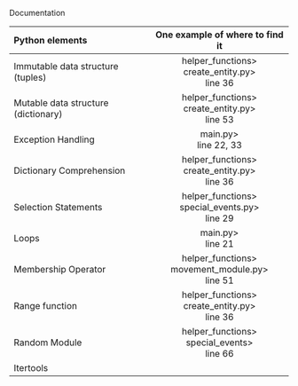 Documentation

| Python elements                     |             One example of where to find it              |
|:------------------------------------|:--------------------------------------------------------:|
| Immutable data structure (tuples)   |  helper_functions><br/> create_entity.py> <br/> line 36  | 
| Mutable data structure (dictionary) |  helper_functions><br/> create_entity.py> <br/> line 53  |
| Exception Handling                  |                main.py> <br/> line 22, 33                |
| Dictionary Comprehension            |  helper_functions><br/> create_entity.py> <br/> line 36  |
| Selection Statements                | helper_functions><br/> special_events.py> <br/> line 29  | 
| Loops                               |                   main.py><br/>line 21                   |
| Membership Operator                 | helper_functions><br/> movement_module.py> <br/> line 51 |
| Range function                      |  helper_functions><br/> create_entity.py> <br/> line 36  |
| Random Module                       |   helper_functions><br/> special_events> <br/> line 66   |
| Itertools                           |                                                          |